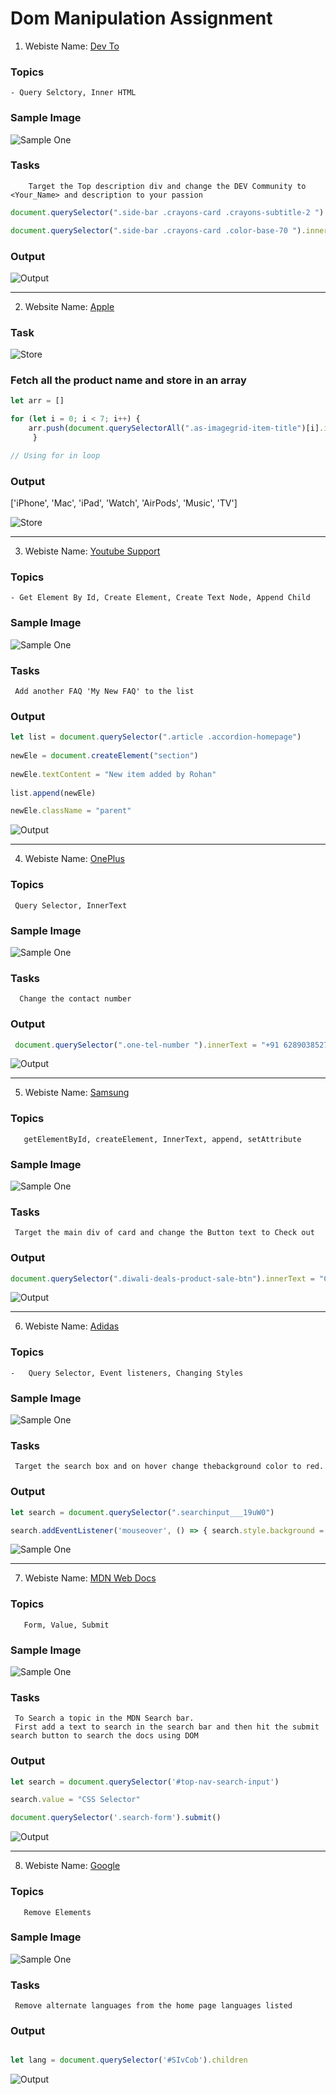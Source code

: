 # Dom Manipulation Assignment

1. Webiste Name: [Dev To](https://dev.to/)

### Topics

    - Query Selctory, Inner HTML

### Sample Image

![Sample One](./Pic1.png)

### Tasks

        Target the Top description div and change the DEV Community to <Your_Name> and description to your passion 

```javascript
document.querySelector(".side-bar .crayons-card .crayons-subtitle-2 ").innerHTML = "Rohan Malo"

document.querySelector(".side-bar .crayons-card .color-base-70 ").innerHTML = "building awesome staff with code"
```

### Output

![Output](./one.png)

--------------------------------------------------------------------------------------

2. Website Name: [Apple](https://support.apple.com/en-in)

### Task

![Store](./Picture_3.png)

### Fetch all the product name and store in an array

```javascript
let arr = []

for (let i = 0; i < 7; i++) {
    arr.push(document.querySelectorAll(".as-imagegrid-item-title")[i].innerText.splt("\n")[0])
     }

// Using for in loop 
```

### Output

['iPhone', 'Mac', 'iPad', 'Watch', 'AirPods', 'Music', 'TV']

![Store](./two.PNG)


---------------------------------------------------------------------------------------


3. Webiste Name: [Youtube Support](https://support.google.com/youtube/)

### Topics

    - Get Element By Id, Create Element, Create Text Node, Append Child

### Sample Image

![Sample One](./Pic4.png)

### Tasks

     Add another FAQ 'My New FAQ' to the list

### Output

```javascript
let list = document.querySelector(".article .accordion-homepage")
​
newEle = document.createElement("section")
​
newEle.textContent = "New item added by Rohan"
​
list.append(newEle)

newEle.className = "parent" 

```

![Output](./three.png)


--------------------------------------------------------------------------------------------

4. Webiste Name: [OnePlus](https://www.oneplus.in/support)

### Topics

     Query Selector, InnerText

### Sample Image

![Sample One](./Pic6.png)

### Tasks

      Change the contact number

### Output

```javascript
 document.querySelector(".one-tel-number ").innerText = "+91 6289038527"
```

![Output](./fore.png)


--------------------------------------------------------------------------------------------

5. Webiste Name: [Samsung](https://www.samsung.com/in/offer/online/samsung-fest/)

### Topics

       getElementById, createElement, InnerText, append, setAttribute

### Sample Image

![Sample One](./Pic8.png)

### Tasks

     Target the main div of card and change the Button text to Check out

### Output


```javascript
document.querySelector(".diwali-deals-product-sale-btn").innerText = "Check Out"
```

![Output](./five.png)


--------------------------------------------------------------------------------------------

6. Webiste Name: [Adidas](https://www.adidas.co.in/)

### Topics

    -   Query Selector, Event listeners, Changing Styles

### Sample Image

![Sample One](./Pic10.png)

### Tasks

     Target the search box and on hover change thebackground color to red.

### Output

```javascript
let search = document.querySelector(".searchinput___19uW0")

search.addEventListener('mouseover', () => { search.style.background = "red" });
```

![Sample One](./six.png)

--------------------------------------------------------------------------------------------

7. Webiste Name: [MDN Web Docs](https://developer.mozilla.org/en-US/)

### Topics

       Form, Value, Submit

### Sample Image

![Sample One](./Pic12.png)

### Tasks

     To Search a topic in the MDN Search bar.
     First add a text to search in the search bar and then hit the submit search button to search the docs using DOM

### Output

```javascript
let search = document.querySelector('#top-nav-search-input')

search.value = "CSS Selector"

document.querySelector('.search-form').submit()
```

![Output](./seven.png)


--------------------------------------------------------------------------------------------

8. Webiste Name: [Google](https://www.google.com/)

### Topics

       Remove Elements

### Sample Image

![Sample One](./Pic14.png)

### Tasks

     Remove alternate languages from the home page languages listed

### Output

```javascript

let lang = document.querySelector('#SIvCob').children

```

![Output](./Pic15.png)

